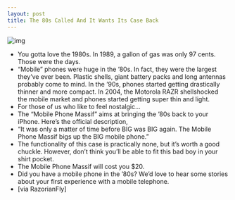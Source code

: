 ```yaml
---
layout: post
title: The 80s Called And It Wants Its Case Back
---
```

![img](http://media.idownloadblog.com/wp-content/uploads/2011/01/80s-iPhone-Case.jpeg)
* You gotta love the 1980s. In 1989, a gallon of gas was only 97 cents. Those were the days.
* “Mobile” phones were huge in the ’80s. In fact, they were the largest they’ve ever been. Plastic shells, giant battery packs and long antennas probably come to mind. In the ’90s, phones started getting drastically thinner and more compact. In 2004, the Motorola RAZR shellshocked the mobile market and phones started getting super thin and light.
* For those of us who like to feel nostalgic…
* The “Mobile Phone Massif” aims at bringing the ’80s back to your iPhone. Here’s the official description,
* “It was only a matter of time before BIG was BIG again. The Mobile Phone Massif bigs up the BIG mobile phone.”
* The functionality of this case is practically none, but it’s worth a good chuckle. However, don’t think you’ll be able to fit this bad boy in your shirt pocket.
* The Mobile Phone Massif will cost you $20.
* Did you have a mobile phone in the ’80s? We’d love to hear some stories about your first experience with a mobile telephone.
* [via RazorianFly]


